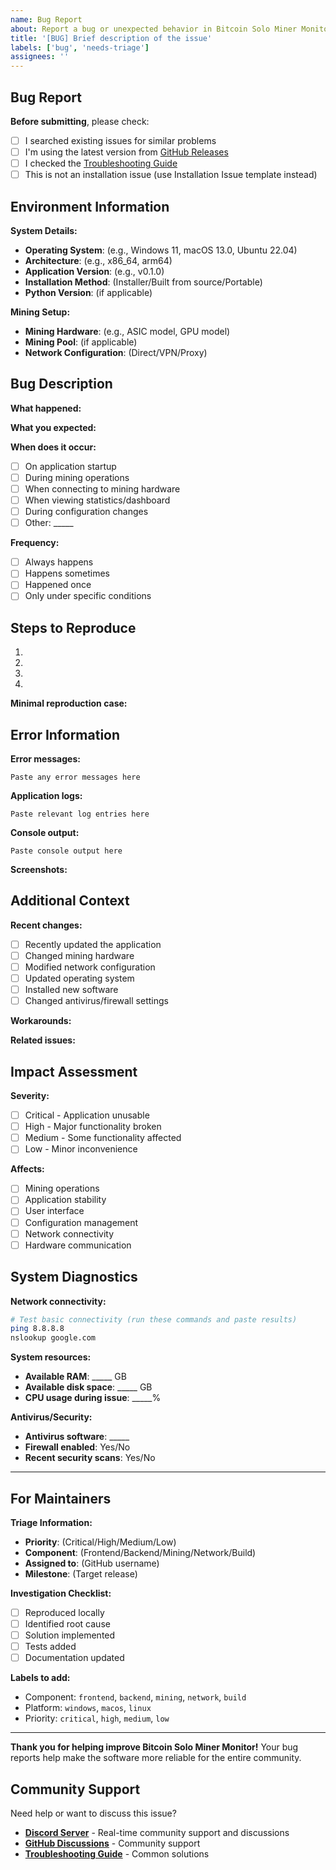 ```yaml
---
name: Bug Report
about: Report a bug or unexpected behavior in Bitcoin Solo Miner Monitor
title: '[BUG] Brief description of the issue'
labels: ['bug', 'needs-triage']
assignees: ''
---
```


## Bug Report

**Before submitting**, please check:
- [ ] I searched existing issues for similar problems
- [ ] I'm using the latest version from [GitHub Releases](https://github.com/smokeysrh/bitcoin-solo-miner-monitor/releases)
- [ ] I checked the [Troubleshooting Guide](https://github.com/smokeysrh/bitcoin-solo-miner-monitor/blob/main/docs/installation/troubleshooting.md)
- [ ] This is not an installation issue (use Installation Issue template instead)

## Environment Information

**System Details:**
- **Operating System**: (e.g., Windows 11, macOS 13.0, Ubuntu 22.04)
- **Architecture**: (e.g., x86_64, arm64)
- **Application Version**: (e.g., v0.1.0)
- **Installation Method**: (Installer/Built from source/Portable)
- **Python Version**: (if applicable)

**Mining Setup:**
- **Mining Hardware**: (e.g., ASIC model, GPU model)
- **Mining Pool**: (if applicable)
- **Network Configuration**: (Direct/VPN/Proxy)

## Bug Description

**What happened:**
<!-- Describe the bug clearly and concisely -->

**What you expected:**
<!-- Describe what you expected to happen instead -->

**When does it occur:**
- [ ] On application startup
- [ ] During mining operations
- [ ] When connecting to mining hardware
- [ ] When viewing statistics/dashboard
- [ ] During configuration changes
- [ ] Other: _____

**Frequency:**
- [ ] Always happens
- [ ] Happens sometimes
- [ ] Happened once
- [ ] Only under specific conditions

## Steps to Reproduce

1. 
2. 
3. 
4. 

**Minimal reproduction case:**
<!-- If possible, provide the simplest way to reproduce this bug -->

## Error Information

**Error messages:**
```
Paste any error messages here
```

**Application logs:**
<!-- Check logs/app.log in your installation directory -->
```
Paste relevant log entries here
```

**Console output:**
<!-- If running from command line, include any console output -->
```
Paste console output here
```

**Screenshots:**
<!-- If applicable, add screenshots to help explain the problem -->

## Additional Context

**Recent changes:**
- [ ] Recently updated the application
- [ ] Changed mining hardware
- [ ] Modified network configuration
- [ ] Updated operating system
- [ ] Installed new software
- [ ] Changed antivirus/firewall settings

**Workarounds:**
<!-- If you found any temporary solutions, describe them here -->

**Related issues:**
<!-- Link to any related GitHub issues -->

## Impact Assessment

**Severity:**
- [ ] Critical - Application unusable
- [ ] High - Major functionality broken
- [ ] Medium - Some functionality affected
- [ ] Low - Minor inconvenience

**Affects:**
- [ ] Mining operations
- [ ] Application stability
- [ ] User interface
- [ ] Configuration management
- [ ] Network connectivity
- [ ] Hardware communication

## System Diagnostics

**Network connectivity:**
```bash
# Test basic connectivity (run these commands and paste results)
ping 8.8.8.8
nslookup google.com
```

**System resources:**
- **Available RAM**: _____ GB
- **Available disk space**: _____ GB
- **CPU usage during issue**: _____%

**Antivirus/Security:**
- **Antivirus software**: _____
- **Firewall enabled**: Yes/No
- **Recent security scans**: Yes/No

---

## For Maintainers

**Triage Information:**
- **Priority**: (Critical/High/Medium/Low)
- **Component**: (Frontend/Backend/Mining/Network/Build)
- **Assigned to**: (GitHub username)
- **Milestone**: (Target release)

**Investigation Checklist:**
- [ ] Reproduced locally
- [ ] Identified root cause
- [ ] Solution implemented
- [ ] Tests added
- [ ] Documentation updated

**Labels to add:**
- Component: `frontend`, `backend`, `mining`, `network`, `build`
- Platform: `windows`, `macos`, `linux`
- Priority: `critical`, `high`, `medium`, `low`

---

**Thank you for helping improve Bitcoin Solo Miner Monitor!** Your bug reports help make the software more reliable for the entire community.

## Community Support

Need help or want to discuss this issue?

- **[Discord Server](https://discord.gg/GzNsNnh4yT)** - Real-time community support and discussions
- **[GitHub Discussions](https://github.com/smokeysrh/bitcoin-solo-miner-monitor/discussions)** - Community support
- **[Troubleshooting Guide](https://github.com/smokeysrh/bitcoin-solo-miner-monitor/blob/main/docs/installation/troubleshooting.md)** - Common solutions